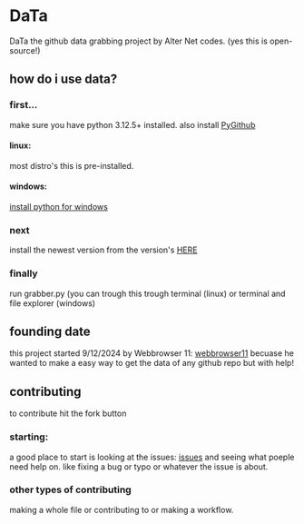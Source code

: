 # DaTa
DaTa the github data grabbing project by Alter Net codes. (yes this is open-source!)
## how do i use data?
### first...
make sure you have python 3.12.5+ installed. 
also install [PyGithub](https://github.com/PyGithub/PyGithub)
#### linux:
most distro's this is pre-installed.
#### windows:
[install python for windows](https://apps.microsoft.com/detail/9ncvdn91xzqp?hl=en-us&gl=US)
### next
install the newest version from the version's [HERE](https://github.com/Alter-Net-codes/DaTa/releases)
### finally
run grabber.py (you can trough this trough terminal (linux) or terminal and file explorer (windows)
## founding date
this project started 9/12/2024 by Webbrowser 11: [webbrowser11](https://github.com/webbrowser11/) becuase he wanted to make a easy way to get the data of any github repo but with help!
## contributing
to contribute hit the fork button
### starting:
a good place to start is looking at the issues: [issues](https://github.com/Alter-Net-codes/DaTa/issues) and seeing what poeple need help on. like fixing a bug or typo or whatever the issue is about.
### other types of contributing
making a whole file or contributing to or making a workflow.
